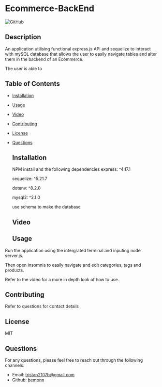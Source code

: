 # Ecommerce-BackEnd

  ![GitHub](https://img.shields.io/badge/license-mit-blue)

  ## Description
 An application utilising functional express.js API and sequelize to interact with mySQL database that allows the user to easily navigate tables and alter them in the backend of an Ecommerce.

The user is able to

  ## Table of Contents
- [Installation](#installation)
- [Usage](#usage)
- [Video](#video)
- [Contributing](#contributing)
- [License](#license)
- [Questions](#Questions)
  
  ## Installation
  NPM install and the following dependencies
  express: ^4.17.1
  
  sequelize: ^5.21.7

  dotenv: ^8.2.0
  
  mysql2: ^2.1.0

  use schema to make the database


  ## Video
  

  
  ## Usage
 Run the application using the intergrated terminal and inputing node server.js.

 Then open insomnia to easily navigate and edit categories, tags and products.

 Refer to the video for a more in depth look of how to use.

  
  ## Contributing
  Refer to questions for contact details

  
  ## License
  MIT

  ## Questions
For any questions, please feel free to reach out through the following channels:
- Email: tristan2107b@gmail.com
- Github: [bemonn](https://github.com/bemonn)
